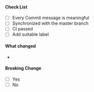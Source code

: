 #### Check List
- [ ] Every Commit message is meaningful
- [ ] Synchronized with the master branch
- [ ] CI passed
- [ ] Add suitable label

#### What changed
-

#### Breaking Change
- [ ] Yes
- [ ] No
